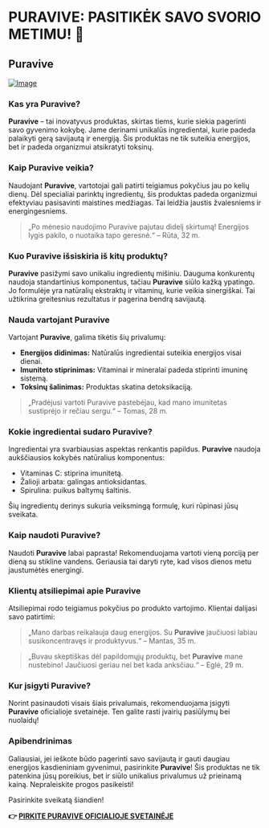 # PURAVIVE: PASITIKĖK SAVO SVORIO METIMU! 🌟

## Puravive

[![Image](https://puravive.com/assets/images/6-desktop-best.png)](https://gchaffi.com/OH0Ow1Ig)

### Kas yra Puravive?

**Puravive** – tai inovatyvus produktas, skirtas tiems, kurie siekia pagerinti savo gyvenimo kokybę. Jame derinami unikalūs ingredientai, kurie padeda palaikyti gerą savijautą ir energiją. Šis produktas ne tik suteikia energijos, bet ir padeda organizmui atsikratyti toksinų. 

### Kaip Puravive veikia?

Naudojant **Puravive**, vartotojai gali patirti teigiamus pokyčius jau po kelių dienų. Dėl specialiai parinktų ingredientų, šis produktas padeda organizmui efektyviau pasisavinti maistines medžiagas. Tai leidžia jaustis žvalesniems ir energingesniems.

> „Po mėnesio naudojimo Puravive pajutau didelį skirtumą! Energijos lygis pakilo, o nuotaika tapo geresnė.“ – Rūta, 32 m.

### Kuo Puravive išsiskiria iš kitų produktų?

**Puravive** pasižymi savo unikaliu ingredientų mišiniu. Dauguma konkurentų naudoja standartinius komponentus, tačiau **Puravive** siūlo kažką ypatingo. Jo formulėje yra natūralių ekstraktų ir vitaminų, kurie veikia sinergiškai. Tai užtikrina greitesnius rezultatus ir pagerina bendrą savijautą.

### Nauda vartojant Puravive

Vartojant **Puravive**, galima tikėtis šių privalumų:

- **Energijos didinimas:** Natūralūs ingredientai suteikia energijos visai dienai.
- **Imuniteto stiprinimas:** Vitaminai ir mineralai padeda stiprinti imuninę sistemą.
- **Toksinų šalinimas:** Produktas skatina detoksikaciją.
  
> „Pradėjusi vartoti Puravive pastebėjau, kad mano imunitetas sustiprėjo ir rečiau sergu.“ – Tomas, 28 m.

### Kokie ingredientai sudaro Puravive?

Ingredientai yra svarbiausias aspektas renkantis papildus. **Puravive** naudoja aukščiausios kokybės natūralius komponentus:

- Vitaminas C: stiprina imunitetą.
- Žalioji arbata: galingas antioksidantas.
- Spirulina: puikus baltymų šaltinis.

Šių ingredientų derinys sukuria veiksmingą formulę, kuri rūpinasi jūsų sveikata.

### Kaip naudoti Puravive?

Naudoti **Puravive** labai paprasta! Rekomenduojama vartoti vieną porciją per dieną su stikline vandens. Geriausia tai daryti ryte, kad visos dienos metu jaustumėtės energingi.

### Klientų atsiliepimai apie Puravive

Atsiliepimai rodo teigiamus pokyčius po produkto vartojimo. Klientai dalijasi savo patirtimi:

> „Mano darbas reikalauja daug energijos. Su **Puravive** jaučiuosi labiau susikoncentravęs ir produktyvus.“ – Mantas, 35 m.

> „Buvau skeptiškas dėl papildomųjų produktų, bet **Puravive** mane nustebino! Jaučiuosi geriau nei bet kada anksčiau.“ – Eglė, 29 m.

### Kur įsigyti Puravive?

Norint pasinaudoti visais šiais privalumais, rekomenduojama įsigyti **Puravive** oficialioje svetainėje. Ten galite rasti įvairių pasiūlymų bei nuolaidų!

### Apibendrinimas

Galiausiai, jei ieškote būdo pagerinti savo savijautą ir gauti daugiau energijos kasdieniniam gyvenimui, pasirinkite **Puravive**! Šis produktas ne tik patenkina jūsų poreikius, bet ir siūlo unikalius privalumus už prieinamą kainą. Nepraleiskite progos pasikeisti!

Pasirinkite sveikatą šiandien!



**👉 [PIRKITE PURAVIVE OFICIALIOJE SVETAINĖJE](https://gchaffi.com/OH0Ow1Ig)**